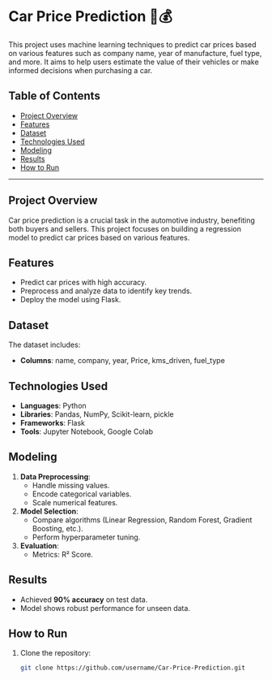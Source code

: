 # Car Price Prediction 🚗💰

This project uses machine learning techniques to predict car prices based on various features such as company name, year of manufacture, fuel type, and more. It aims to help users estimate the value of their vehicles or make informed decisions when purchasing a car.

## Table of Contents
- [Project Overview](#project-overview)
- [Features](#features)
- [Dataset](#dataset)
- [Technologies Used](#technologies-used)
- [Modeling](#modeling)
- [Results](#results)
- [How to Run](#how-to-run)

---

## Project Overview
Car price prediction is a crucial task in the automotive industry, benefiting both buyers and sellers. This project focuses on building a regression model to predict car prices based on various features.

## Features
- Predict car prices with high accuracy.
- Preprocess and analyze data to identify key trends.
- Deploy the model using Flask.

## Dataset
The dataset includes:
- **Columns**: name, company,	year,	Price,	kms_driven,	fuel_type

## Technologies Used
- **Languages**: Python
- **Libraries**: Pandas, NumPy, Scikit-learn, pickle
- **Frameworks**: Flask
- **Tools**: Jupyter Notebook, Google Colab

## Modeling
1. **Data Preprocessing**:
   - Handle missing values.
   - Encode categorical variables.
   - Scale numerical features.
2. **Model Selection**:
   - Compare algorithms (Linear Regression, Random Forest, Gradient Boosting, etc.).
   - Perform hyperparameter tuning.
3. **Evaluation**:
   - Metrics: R² Score.

## Results
- Achieved **90% accuracy** on test data.
- Model shows robust performance for unseen data.

## How to Run
1. Clone the repository:
   ```bash
   git clone https://github.com/username/Car-Price-Prediction.git
